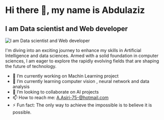 
# Hi there 👋, my name is Abdulaziz
## I am Data scientist and Web developer
![I am Data scientist and Web developer](https://github.com/AZ-007/AZ-007/assets/130417372/fe4649f4-d5f1-4191-8d99-1580abab0a78)



I'm diving into an exciting journey to enhance my skills in Artificial Intelligence and data sciences. Armed with a solid foundation in computer sciences, I am eager to explore the rapidly evolving fields that are shaping the future of technology.



- 🔭 I’m currently working on Machin Learning project 
- 🌱 I’m currently learning computer vision , neural network and data analysis 
- 👯 I’m looking to collaborate on AI projects 
- 📫 How to reach me: A.Asiri-75-@hotmail.com 
- ⚡ Fun fact: The only way to achieve the impossible is to believe it is possible. 




